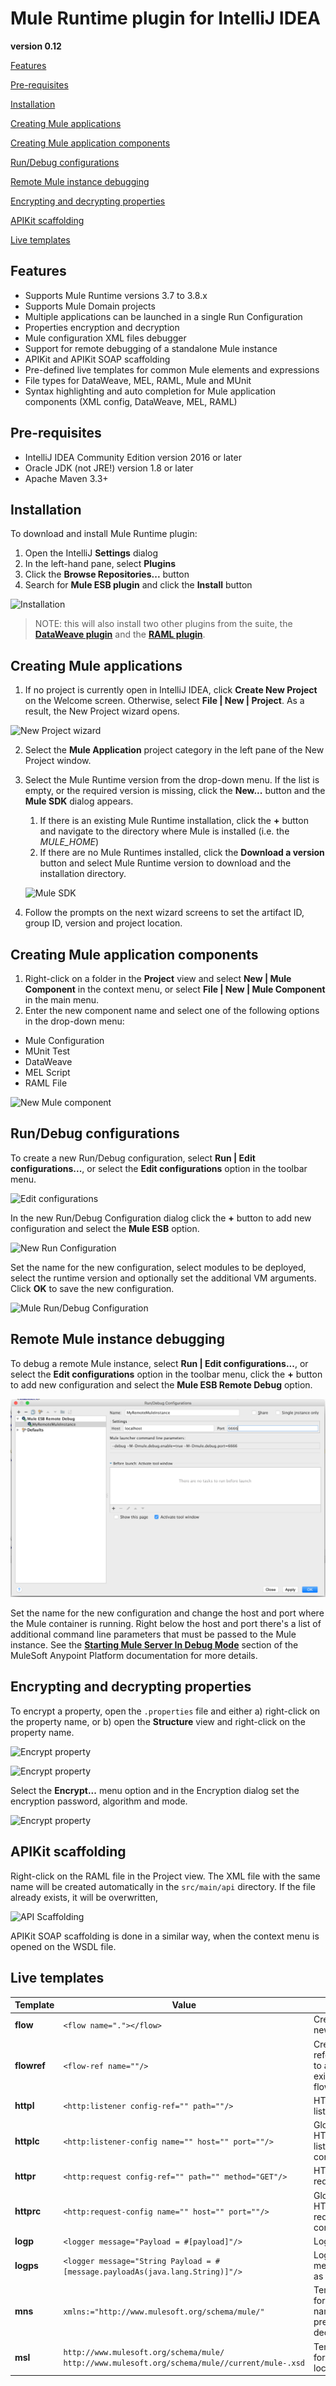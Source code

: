 # Mule Runtime plugin for IntelliJ IDEA
**version 0.12**



[Features](#features)

[Pre-requisites](#pre-requisites)

[Installation](#installation)

[Creating Mule applications](#creating-mule-applications)

[Creating Mule application components](#creating-mule-application-components)

[Run/Debug configurations](#rundebug-configurations)

[Remote Mule instance debugging](#remote-mule-instance-debugging)

[Encrypting and decrypting properties](#encrypting-and-decrypting-properties)

[APIKit scaffolding](#apikit-scaffolding)

[Live templates](#live-templates)




## Features
- Supports Mule Runtime versions 3.7 to 3.8.x
- Supports Mule Domain projects
- Multiple applications can be launched in a single Run Configuration
- Properties encryption and decryption
- Mule configuration XML files debugger
- Support for remote debugging of a standalone Mule instance
- APIKit and APIKit SOAP scaffolding
- Pre-defined live templates for common Mule elements and expressions
- File types for DataWeave, MEL, RAML, Mule and MUnit
- Syntax highlighting and auto completion for Mule application components (XML config, DataWeave, MEL, RAML)

## Pre-requisites
- IntelliJ IDEA Community Edition version 2016 or later
- Oracle JDK (not JRE!) version 1.8 or later
- Apache Maven 3.3+

## Installation
To download and install Mule Runtime plugin:
1. Open the IntelliJ **Settings** dialog
2. In the left-hand pane, select **Plugins**
3. Click the **Browse Repositories...** button
4. Search for **Mule ESB plugin** and click the **Install** button

![Installation](images/install.png)

> NOTE: this will also install two other plugins from the suite, the **[DataWeave plugin](https://github.com/machaval/mule-intellij-plugins/tree/master/data-weave-plugin)** and the **[RAML plugin](https://github.com/machaval/mule-intellij-plugins/tree/master/raml-plugin)**.

## Creating Mule applications
1. If no project is currently open in IntelliJ IDEA, click **Create New Project** on the Welcome screen. Otherwise, select **File | New | Project**.
As a result, the New Project wizard opens.

![New Project wizard](images/newMuleApplication.png)

2. Select the **Mule Application** project category in the left pane of the New Project window.
3. Select the Mule Runtime version from the drop-down menu. If the list is empty, or the required version is missing, click the **New...** button and the **Mule SDK** dialog appears.
   1. If there is an existing Mule Runtime installation, click the **+** button and navigate to the directory where Mule is installed (i.e. the *MULE_HOME*)
   2. If there are no Mule Runtimes installed, click the **Download a version** button and select Mule Runtime version to download and the installation directory.

    ![Mule SDK](images/newMuleSDK.png)

4. Follow the prompts on the next wizard screens to set the artifact ID, group ID, version and project location.

## Creating Mule application components
1. Right-click on a folder in the **Project** view and select **New | Mule Component** in the context menu, or select **File | New | Mule Component** in the main menu.
2. Enter the new component name and select one of the following options in the drop-down menu:
- Mule Configuration
- MUnit Test
- DataWeave
- MEL Script
- RAML File

![New Mule component](images/createMuleComponent.png)

## Run/Debug configurations
To create a new Run/Debug configuration, select **Run | Edit configurations...**, or select the **Edit configurations** option in the toolbar menu.

![Edit configurations](images/editConfigurations.png)

In the new Run/Debug Configuration dialog click the **+** button to add new configuration and select the **Mule ESB** option.

![New Run Configuration](images/addNewConfiguration.png)

Set the name for the new configuration, select modules to be deployed, select the runtime version and optionally set the additional VM arguments. Click **OK** to save the new configuration.

![Mule Run/Debug Configuration](images/runDebugConfiguration.png)

## Remote Mule instance debugging

To debug a remote Mule instance, select **Run | Edit configurations...**, or select the **Edit configurations** option in the toolbar menu, click the **+** button to add new configuration and select the **Mule ESB Remote Debug** option.

![Remote Debug Configuration](images/remoteDebugConfiguration.png)

Set the name for the new configuration and change the host and port where the Mule container is running. Right below the host and port there's a list of additional command line parameters that must be passed to the Mule instance. See the **[Starting Mule Server In Debug Mode](https://docs.mulesoft.com/anypoint-studio/v/6/studio-visual-debugger#debugging-remotely)** section of the MuleSoft Anypoint Platform documentation for more details.

## Encrypting and decrypting properties

To encrypt a property, open the `.properties` file and either a) right-click on the property name, or b) open the **Structure** view and right-click on the property name.

![Encrypt property](images/encrypt1.png)

![Encrypt property](images/encrypt2.png)

Select the **Encrypt...** menu option and in the Encryption dialog set the encryption password, algorithm and mode.

![Encrypt property](images/encryptDialog.png)


## APIKit scaffolding

Right-click on the RAML file in the Project view. The XML file with the same name will be created automatically in the `src/main/api` directory. If the file already exists, it will be overwritten,

![API Scaffolding](images/apiScaffolding.png)

APIKit SOAP scaffolding is done in a similar way, when the context menu is opened on the WSDL file.

## Live templates

| Template | Value |Notes|
|:---------|-------|-----|
|**flow**|`<flow name="."></flow>`|Creates new flow|
|**flowref**|`<flow-ref name=""/>`|Creates reference to an existing flow|
|**httpl**|`<http:listener config-ref="" path=""/>`|HTTP listener|
|**httplc**|`<http:listener-config name="" host="" port=""/>`|Global HTTP listener config|
|**httpr**|`<http:request config-ref="" path="" method="GET"/>`|HTTP request|
|**httprc**|`<http:request-config name="" host="" port=""/>`|Global HTTP request config|
|**logp**|`<logger message="Payload = #[payload]"/>`|Logger|
|**logps**|`<logger message="String Payload = #[message.payloadAs(java.lang.String)]"/>`|Logs message as a string|
|**mns**|`xmlns:="http://www.mulesoft.org/schema/mule/"`|Template for namespace prefix declaration|
|**msl**|`http://www.mulesoft.org/schema/mule/ http://www.mulesoft.org/schema/mule//current/mule-.xsd`|Template for schema location|

